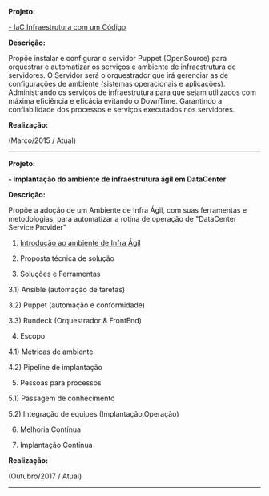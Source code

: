 
  
<b>Projeto:</b>

[- IaC Infraestrutura com um Código](https://github.com/wluisaraujo/curriculum/blob/master/projetos/2015_Projeto_IaC/Projeto%20IAC%20Infraestrutura%20com%20um%20C%C3%B3digo.pdf)
  
<b>Descrição:</b>

   Propõe instalar e configurar o servidor Puppet (OpenSource) para orquestrar e automatizar os serviços e ambiente de infraestrutura de servidores.
   O Servidor será o orquestrador que irá gerenciar as de configurações de ambiente (sistemas operacionais e aplicações).
   Administrando os serviços de infraestrutura para que sejam utilizados com máxima eficiência e eficácia evitando o DownTime. Garantindo a confiabilidade dos processos e serviços executados nos servidores.
  
<b>Realização:</b> 

(Março/2015 / Atual)

---
<b>Projeto:</b>

<b> - Implantação do ambiente de infraestrutura ágil em DataCenter </b>

<b>Descrição:</b>

Propõe a adoção de um Ambiente de Infra Ágil, com suas ferramentas e metodologias, para automatizar a rotina de operação de "DataCenter Service Provider" 

  1) [Introdução ao ambiente de Infra Ágil](https://github.com/wluisaraujo/curriculum/blob/master/projetos/2017_Projeto_IaC_2DC/1_-_Introdu%C3%A7%C3%A3o_ao_Ambiente_de_Infraestrutura_%C3%81gil_v1.pdf)
  
  2) Proposta técnica de solução
   
  3) Soluções e Ferramentas
  
  3.1) Ansible (automação de tarefas)
  
  3.2) Puppet  (automação e conformidade)
  
  3.3) Rundeck (Orquestrador & FrontEnd)
  
  4) Escopo 
  
  4.1) Métricas de ambiente
  
  4.2) Pipeline de implantação
  
  5) Pessoas para processos
  
  5.1) Passagem de conhecimento
  
  5.2) Integração de equipes (Implantação,Operação)
  
  6) Melhoria Contínua
  
  7) Implantação Contínua

<b>Realização:</b> 

(Outubro/2017 / Atual)

---
